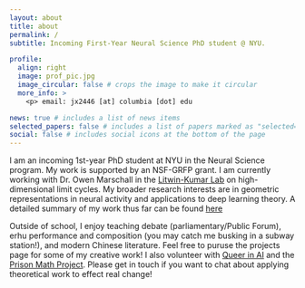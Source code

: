 ```yaml
---
layout: about
title: about
permalink: /
subtitle: Incoming First-Year Neural Science PhD student @ NYU.

profile:
  align: right
  image: prof_pic.jpg
  image_circular: false # crops the image to make it circular
  more_info: >
    <p> email: jx2446 [at] columbia [dot] edu

news: true # includes a list of news items
selected_papers: false # includes a list of papers marked as "selected={true}"
social: false # includes social icons at the bottom of the page
---
```

I am an incoming 1st-year PhD student at NYU in the Neural Science program. My work is supported by an NSF-GRFP grant. I am currently working with Dr. Owen Marschall in the [Litwin-Kumar Lab](http://lk.zuckermaninstitute.columbia.edu/) on high-dimensional limit cycles. My broader research interests are in geometric representations in neural activity and applications to deep learning theory. A detailed summary of my work thus far can be found [here](https://xiongshujun.github.io/assets/cvs/2024_04_04_CV_Comprehensive.pdf)

Outside of school, I enjoy teaching debate (parliamentary/Public Forum), erhu performance and composition (you may catch me busking in a subway station!), and modern Chinese literature. Feel free to puruse the projects page for some of my creative work! I also volunteer with [Queer in AI](https://www.queerinai.com/) and the [Prison Math Project](https://www.prisonmathproject.org/). Please get in touch if you want to chat about applying theoretical work to effect real change!
